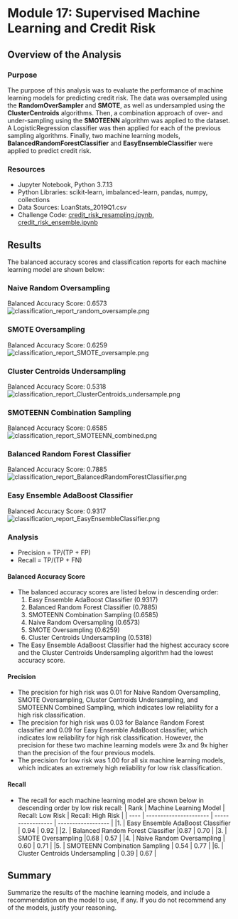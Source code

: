 # Module 17: Supervised Machine Learning and Credit Risk

## Overview of the Analysis

### Purpose
The purpose of this analysis was to evaluate the performance of machine learning models for predicting credit risk. The data was oversampled using the **RandomOverSampler** and **SMOTE**, as well as undersampled using the **ClusterCentroids** algorithms. Then, a combination approach of over- and under-sampling using the **SMOTEENN** algorithm was applied to the dataset. A LogisticRegression classifier was then applied for each of the previous sampling algorithms. Finally, two machine learning models, **BalancedRandomForestClassifier** and **EasyEnsembleClassifier** were applied to predict credit risk. 

### Resources
* Jupyter Notebook, Python 3.7.13
* Python Libraries: scikit-learn, imbalanced-learn, pandas, numpy, collections
* Data Sources: LoanStats_2019Q1.csv
* Challenge Code: [credit_risk_resampling.ipynb](https://github.com/daniel-sh-au/UofT_DataBC_Module17_Credit_Risk_Analysis/blob/main/credit_risk_resampling.ipynb), [credit_risk_ensemble.ipynb](https://github.com/daniel-sh-au/UofT_DataBC_Module17_Credit_Risk_Analysis/blob/main/credit_risk_ensemble.ipynb)

## Results
The balanced accuracy scores and classification reports for each machine learning model are shown below:

### Naive Random Oversampling
Balanced Accuracy Score: 0.6573
![classification_report_random_oversample.png](https://github.com/daniel-sh-au/UofT_DataBC_Module17_Credit_Risk_Analysis/blob/main/Resources/classification_report_random_oversample.png)

### SMOTE Oversampling
Balanced Accuracy Score: 0.6259
![classification_report_SMOTE_oversample.png](https://github.com/daniel-sh-au/UofT_DataBC_Module17_Credit_Risk_Analysis/blob/main/Resources/classification_report_SMOTE_oversample.png)

### Cluster Centroids Undersampling
Balanced Accuracy Score: 0.5318
![classification_report_ClusterCentroids_undersample.png](https://github.com/daniel-sh-au/UofT_DataBC_Module17_Credit_Risk_Analysis/blob/main/Resources/classification_report_ClusterCentroids_undersample.png)

### SMOTEENN Combination Sampling
Balanced Accuracy Score: 0.6585
![classification_report_SMOTEENN_combined.png](https://github.com/daniel-sh-au/UofT_DataBC_Module17_Credit_Risk_Analysis/blob/main/Resources/classification_report_SMOTEENN_combined.png)

### Balanced Random Forest Classifier
Balanced Accuracy Score: 0.7885
![classification_report_BalancedRandomForestClassifier.png](https://github.com/daniel-sh-au/UofT_DataBC_Module17_Credit_Risk_Analysis/blob/main/Resources/classification_report_BalancedRandomForestClassifier.png)

### Easy Ensemble AdaBoost Classifier
Balanced Accuracy Score: 0.9317
![classification_report_EasyEnsembleClassifier.png](https://github.com/daniel-sh-au/UofT_DataBC_Module17_Credit_Risk_Analysis/blob/main/Resources/classification_report_EasyEnsembleClassifier.png)

### Analysis
* Precision = TP/(TP + FP)
* Recall = TP/(TP + FN)

#### Balanced Accuracy Score
* The balanced accuracy scores are listed below in descending order:
    1. Easy Ensemble AdaBoost Classifier (0.9317)
    2. Balanced Random Forest Classifier (0.7885)
    3. SMOTEENN Combination Sampling (0.6585)
    4. Naive Random Oversampling (0.6573)
    5. SMOTE Oversampling (0.6259)
    6. Cluster Centroids Undersampling (0.5318)
* The Easy Ensemble AdaBoost Classifier had the highest accuracy score and the Cluster Centroids Undersampling algorithm had the lowest accuracy score.

#### Precision
* The precision for high risk was 0.01 for Naive Random Oversampling, SMOTE Oversampling, Cluster Centroids Undersampling, and SMOTEENN Combined Sampling, which indicates low reliability for a high risk classification. 
* The precision for high risk was 0.03 for Balance Random Forest classifier and 0.09 for Easy Ensemble AdaBoost classifier, which indicates low reliability for high risk classification. However, the precision for these two machine learning models were 3x and 9x
higher than the precision of the four previous models. 
* The precision for low risk was 1.00 for all six machine learning models, which indicates an extremely high reliability for low risk classification. 

#### Recall
* The recall for each machine learning model are shown below in descending order by low risk recall: 
| Rank | Machine Learning Model | Recall: Low Risk | Recall: High Risk |
| ---- | ---------------------- | ----------------- | ------------------ |
|1. | Easy Ensemble AdaBoost Classifier | 0.94 | 0.92 |
|2. | Balanced Random Forest Classifier |0.87 | 0.70 |
|3. | SMOTE Oversampling |0.68 | 0.57 |
|4. | Naive Random Oversampling | 0.60 | 0.71 |
|5. | SMOTEENN Combination Sampling | 0.54 | 0.77 |
|6. | Cluster Centroids Undersampling | 0.39 | 0.67 |

## Summary
Summarize the results of the machine learning models, and include a recommendation on the model to use, if any. If you do not recommend any of the models, justify your reasoning.